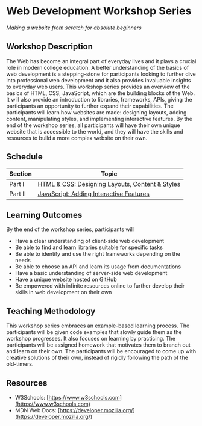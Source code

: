 # Web Development Workshop Series
*Making a website from scratch for absolute beginners*

## Workshop Description
The Web has become an integral part of everyday lives and it plays a crucial role in modern college education. A better understanding of the basics of web development is a stepping-stone for participants looking to further dive into professional web development and it also provides invaluable insights to everyday web users. This workshop series provides an overview of the basics of HTML, CSS, JavaScript, which are the building blocks of the Web. It will also provide an introduction to libraries, frameworks, APIs, giving the participants an opportunity to further expand their capabilities. The participants will learn how websites are made: designing layouts, adding content, manipulating styles, and implementing interactive features. By the end of the workshop series, all participants will have their own unique website that is accessible to the world, and they will have the skills and resources to build a more complex website on their own.

## Schedule

| Section   | Topic         |
| --------- | ------------- |
| Part I    | [HTML & CSS: Designing Layouts, Content & Styles](01-html-and-css) |
| Part II   | [JavaScript: Adding Interactive Features](02-javascript) |

## Learning Outcomes
By the end of the workshop series, participants will
- Have a clear understanding of client-side web development
- Be able to find and learn libraries suitable for specific tasks
- Be able to identify and use the right frameworks depending on the needs
- Be able to choose an API and learn its usage from documentations
- Have a basic understanding of server-side web development
- Have a unique website hosted on GitHub
- Be empowered with infinite resources online to further develop their skills in web development on their own

## Teaching Methodology
This workshop series embraces an example-based learning process. The participants will be given code examples that slowly guide them as the workshop progresses. It also focuses on learning by practicing. The participants will be assigned homework that motivates them to branch out and learn on their own. The participants will be encouraged to come up with creative solutions of their own, instead of rigidly following the path of the old-timers.

## Resources
- W3Schools: [https://www.w3schools.com](https://www.w3schools.com)
- MDN Web Docs: [https://developer.mozilla.org/](https://developer.mozilla.org/)
